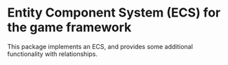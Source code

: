 # Entity Component System (ECS) for the game framework

This package implements an ECS, and provides some additional functionality with relationships.

